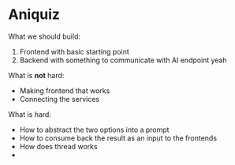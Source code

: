 # Aniquiz

What we should build:
1. Frontend with basic starting point
2. Backend with something to communicate with AI endpoint yeah

What is **not** hard:
- Making frontend that works
- Connecting the services

What is hard:
- How to abstract the two options into a prompt
- How to consume back the result as an input to the frontends
- How does thread works 
- 
